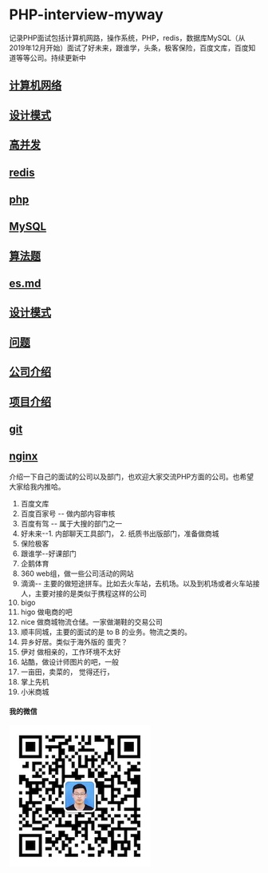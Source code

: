 # PHP-interview-myway
记录PHP面试包括计算机网路，操作系统，PHP，redis，数据库MySQL（从2019年12月开始）面试了好未来，跟谁学，头条，极客保险，百度文库，百度知道等等公司。持续更新中

## [计算机网络](计算机网络.md)
## [设计模式](设计模式.md)
## [高并发](高并发.md)
## [redis](redis.md)
## [php](php.md)
## [MySQL](mysql.md)
## [算法题](算法题.md)
## [es.md](es.md)
## [设计模式](设计模式.md)
## [问题](问题.md)
## [公司介绍](公司介绍.md)
## [项目介绍](项目介绍.md)
## [git](git.md)
## [nginx](nginx.md)

介绍一下自己的面试的公司以及部门，也欢迎大家交流PHP方面的公司。也希望大家给我内推哈。

1. 百度文库
2. 百度百家号  -- 做内部内容审核
3. 百度有驾 -- 属于大搜的部门之一
4. 好未来--1. 内部聊天工具部门， 2. 纸质书出版部门，准备做商城
5. 保险极客
6. 跟谁学--好课部门
7. 企鹅体育
9. 360  web组，做一些公司活动的网站
10. 滴滴-- 主要的做短途拼车。比如去火车站，去机场。以及到机场或者火车站接人，主要对接的是类似于携程这样的公司
11. bigo
12. higo 做电商的吧
13. nice 做商城物流仓储。一家做潮鞋的交易公司
14. 顺丰同城，主要的面试的是 to B 的业务。物流之类的。
15. 异乡好居。类似于海外版的 蛋壳？
16. 伊对  做相亲的，工作环境不太好
17. 站酷，做设计师图片的吧，一般
18. 一亩田，卖菜的， 觉得还行，
19. 掌上先机
20. 小米商城

#### 我的微信
![微信号](images/wechat/wechat.jpeg)